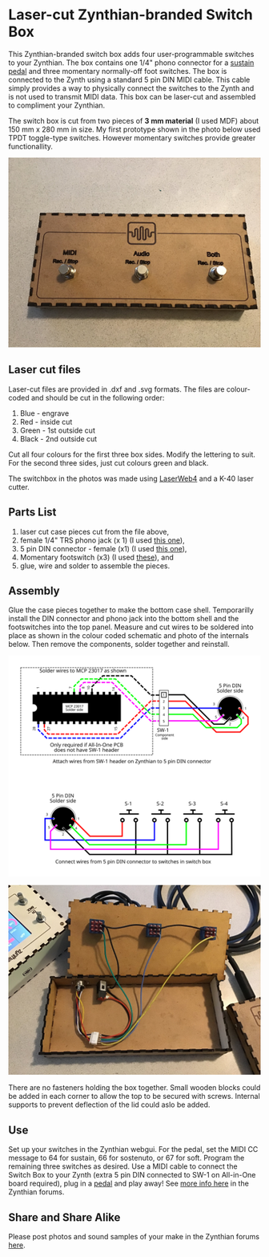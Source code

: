 # Laser-cut Zynthian-branded Switch Box
This Zynthian-branded switch box adds four user-programmable switches to your Zynthian. The box contains one 1/4" phono connector for a [sustain pedal](https://github.com/zynthian/zynthian-pedals/tree/master/sustain-pedal) and three momentary normally-off foot switches. The box is connected to the Zynth using a standard 5 pin DIN MIDI cable. This cable simply provides a way to physically connect the switches to the Zynth and is not used to transmit MIDI data. This box can be laser-cut and assembled to compliment your Zynthian.

The switch box is cut from two pieces of **3 mm material** (I used MDF) about 150 mm x 280 mm in size. My first prototype shown in the photo below used TPDT toggle-type switches. However momentary switches provide greater functionallity.

![Image of Zynthian switchbox](https://github.com/zynthian/zynthian-pedals/blob/master/SwitchBox/SwitchBox.jpg)

## Laser cut files

Laser-cut files are provided in .dxf and .svg formats. The files are colour-coded and should be cut in the following order:

1. Blue - engrave
2. Red - inside cut
3. Green - 1st outside cut
4. Black - 2nd outside cut

Cut all four colours for the first three box sides. Modify the lettering to suit. For the second three sides, just cut colours green and black.

The switchbox in the photos was made using [LaserWeb4](https://github.com/LaserWeb/LaserWeb4) and a K-40 laser cutter.

## Parts List

1. laser cut case pieces cut from the file above,
2. female 1/4" TRS phono jack (x 1) (I used [this one](https://www.aliexpress.com/item/32996271607.html?spm=a2g0s.9042311.0.0.74944c4dJB1w8D)),
3. 5 pin DIN connector - female (x1) (I used [this one](https://www.aliexpress.com/item/32996271607.html?spm=a2g0s.9042311.0.0.74944c4dJB1w8D)),
4. Momentary footswitch (x3) (I used [these](https://www.aliexpress.com/item/32996271607.html?spm=a2g0s.9042311.0.0.74944c4dJB1w8D)), and
5. glue, wire and solder to assemble the pieces.

## Assembly

Glue the case pieces together to make the bottom case shell. Temporarilly install the DIN connector and phono jack into the bottom shell and the footswitches into the top panel. Measure and cut wires to be soldered into place as shown in the colour coded schematic and photo of the internals below. Then remove the components, solder together and reinstall. 

![Image of Zynthian switch box internals](https://github.com/zynthian/zynthian-pedals/blob/master/SwitchBox/Schematic.svg)

![Image of Zynthian switch box internals](https://github.com/zynthian/zynthian-pedals/blob/master/SwitchBox/SwitchBoxInternals.jpg)

There are no fasteners holding the box together. Small wooden blocks could be added in each corner to allow the top to be secured with screws. Internal supports to prevent deflection of the lid could aslo be added.

## Use
Set up your switches in the Zynthian webgui. For the pedal, set the MIDI CC message to 64 for sustain, 66 for sostenuto, or 67 for soft. Program the remaining three switches as desired. Use a MIDI cable to connect the Switch Box to your Zynth (extra 5 pin DIN connected to SW-1 on All-in-One board required), plug in a [pedal](https://github.com/zynthian/zynthian-pedals/tree/master/sustain-pedal) and play away! See [more info here](https://discourse.zynthian.org/t/an-extra-connector-for-some-extra-switches-or-pedal-board/3230) in the Zynthian forums.

## Share and Share Alike
Please post photos and sound samples of your make in the Zynthian forums [here](https://discourse.zynthian.org/t/funny-pedalboxes-for-zynthian-using-extra-switches/3331/7).
